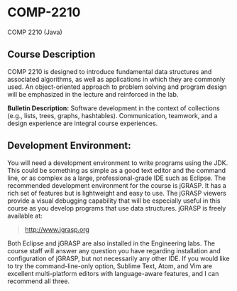 # COMP-2210

COMP 2210 (Java)

## Course Description

COMP 2210 is designed to introduce fundamental data structures and associated algorithms, as well as applications in which they are commonly used. An object-oriented approach to problem solving and program design will be emphasized in the lecture and reinforced in the lab.

**Bulletin Description:** Software development in the context of collections (e.g., lists, trees, graphs, hashtables). Communication, teamwork, and a design experience are integral course experiences.

## Development Environment:
You will need a development environment to write programs using the JDK. This could be something as simple as a good text editor and the command line, or as complex as a large, professional-grade IDE such as Eclipse. The recommended development environment for the course is jGRASP. It has a rich set of features but is lightweight and easy to use. The jGRASP viewers provide a visual debugging capability that will be especially useful in this course as you develop programs that use data structures. jGRASP is freely available at:

>http://www.jgrasp.org

Both Eclipse and jGRASP are also installed in the Engineering labs. The course staff will answer any question you have regarding installation and configuration of jGRASP, but not necessarily any other IDE. If you would like to try the command-line-only option, Sublime Text, Atom, and Vim are excellent multi-platform editors with language-aware features, and I can recommend all three.
